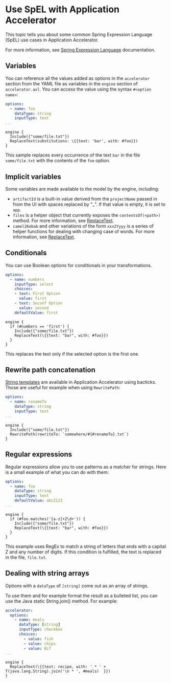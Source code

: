 # Use SpEL with Application Accelerator

This topic tells you about some common Spring Expression Language (SpEL) use cases in Application Accelerator.

For more information, see [Spring Expression Language](https://docs.spring.io/spring-framework/docs/current/reference/html/core.html#expressions) documentation.
## <a id="variables"></a>Variables

You can reference all the values added as options in the `accelerator` section from the YAML file as
variables in the `engine` section of `accelerator.axl`. You can access the value using the syntax
`#<option name>`:

```yaml
options:
  - name: foo
    dataType: string
    inputType: text
...
```

```
engine {
  Include({"some/file.txt"})
  ReplaceText(substitutions: \{{text: 'bar', with: #foo}})
}
```

This sample replaces every occurrence of the text `bar` in the file `some/file.txt`
with the contents of the `foo` option.

## <a id="implicit-variables"></a>Implicit variables

Some variables are made available to the model by the engine, including:

- `artifactId` is a built-in value derived from the `projectName` passed in from
  the UI with spaces replaced by "_". If that value is empty, it is set to `app`.
- `files` is a helper object that currently exposes the `contentsOf(<path>)` method.
  For more information, see [ReplaceText](transforms/replace-text.md).
- `camel2Kebab` and other variations of the form `xxx2Yyyy` is a series of
  helper functions for dealing with changing case of words. For more information, see [ReplaceText](transforms/replace-text.md).

## <a id="conditionals"></a>Conditionals

You can use Boolean options for conditionals in your transformations.

```yaml
options:
  - name: numbers
    inputType: select
    choices:
    - text: First Option
      value: first
    - text: Seconf Option
      value: second
    defaultValue: first
```

```
engine {
  if (#numbers == 'first') {
    Include({"some/file.txt"})
    ReplaceText(\{{text: "bar", with: #foo}})
  }
}
```

This replaces the text only if the selected option is the first one.

## <a id="rewrite-path-concatentation"></a>Rewrite path concatenation

[String templates](https://docs.spring.io/spring-framework/reference/core/expressions/language-ref/templating.html)
are available in Application Accelerator using bacticks. Those are
useful for example when using `RewritePath`:

```yaml
options:
  - name: renameTo
    dataType: string
    inputType: text
...
```

```
engine {
  Include({"some/file.txt"})
  RewritePath(rewriteTo: `somewhere/#{#renameTo}.txt`)
}
```

## <a id="regular-expressions"></a>Regular expressions

Regular expressions allow you to use patterns as a matcher for strings. Here is a small
example of what you can do with them:

```yaml
options:
  - name: foo
    dataType: string
    inputType: text
    defaultValue: abcZ123
...
```

```
engine {
  if (#foo.matches('[a-z]+Z\d+')) {
    Include({"some/file.txt"})
    ReplaceText(\{{text: "bar", with: #foo}})
  }
}
```

This example uses RegEx to match a string of letters that ends with a capital Z and any number of
digits. If this condition is fulfilled, the text is replaced in the file, `file.txt`.

## <a id="dealing-with-string-array"></a>Dealing with string arrays

Options with a `dataType` of `[string]` come out as an array of strings.

To use them and for example format the result as a bulleted list,
you can use the Java static String.join() method. For example:

```yaml
accelerator:
  options:
    - name: meals
      dataType: [string]
      inputType: checkbox
      choices:
        - value: fish
        - value: chips
        - value: BLT
...
```

```
engine {
  ReplaceText(\{{text: recipe, with: ' * ' + T(java.lang.String).join('\n * ', #meals)  }})
}
```
